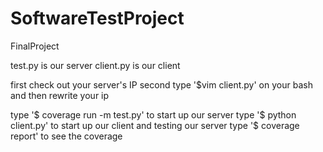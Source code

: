 # SoftwareTestProject
FinalProject

test.py is our server
client.py is our client

first check out your server's IP
second type '$vim client.py' on your bash and then rewrite your ip

type '$ coverage run -m test.py' to start up our server
type '$ python client.py' to start up our client and testing our server
type '$ coverage report' to see the coverage
